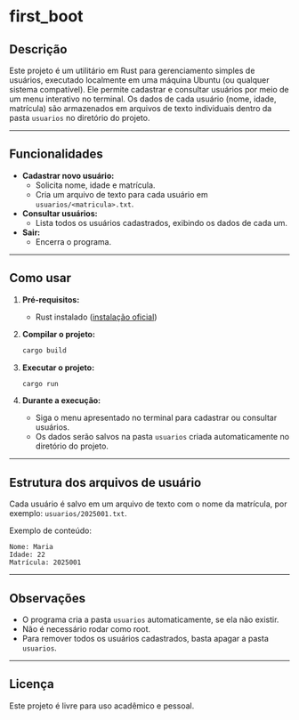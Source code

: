 # first_boot

## Descrição

Este projeto é um utilitário em Rust para gerenciamento simples de usuários, executado localmente em uma máquina Ubuntu (ou qualquer sistema compatível). Ele permite cadastrar e consultar usuários por meio de um menu interativo no terminal. Os dados de cada usuário (nome, idade, matrícula) são armazenados em arquivos de texto individuais dentro da pasta `usuarios` no diretório do projeto.

---

## Funcionalidades

- **Cadastrar novo usuário:**
  - Solicita nome, idade e matrícula.
  - Cria um arquivo de texto para cada usuário em `usuarios/<matricula>.txt`.
- **Consultar usuários:**
  - Lista todos os usuários cadastrados, exibindo os dados de cada um.
- **Sair:**
  - Encerra o programa.

---

## Como usar

1. **Pré-requisitos:**
   - Rust instalado ([instalação oficial](https://www.rust-lang.org/tools/install))

2. **Compilar o projeto:**
   ```bash
   cargo build
   ```

3. **Executar o projeto:**
   ```bash
   cargo run
   ```

4. **Durante a execução:**
   - Siga o menu apresentado no terminal para cadastrar ou consultar usuários.
   - Os dados serão salvos na pasta `usuarios` criada automaticamente no diretório do projeto.

---

## Estrutura dos arquivos de usuário

Cada usuário é salvo em um arquivo de texto com o nome da matrícula, por exemplo: `usuarios/2025001.txt`.

Exemplo de conteúdo:
```
Nome: Maria
Idade: 22
Matrícula: 2025001
```

---

## Observações

- O programa cria a pasta `usuarios` automaticamente, se ela não existir.
- Não é necessário rodar como root.
- Para remover todos os usuários cadastrados, basta apagar a pasta `usuarios`.

---

## Licença

Este projeto é livre para uso acadêmico e pessoal.
